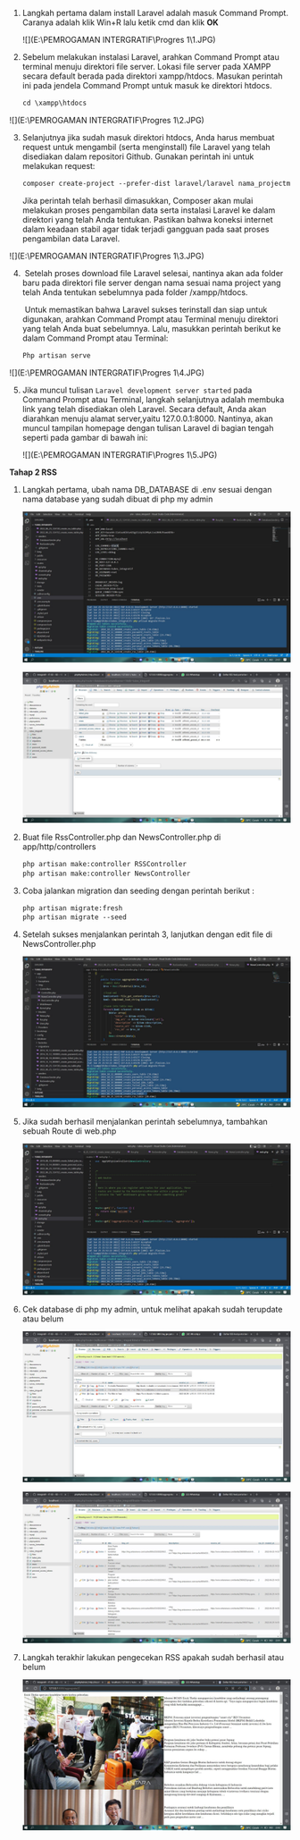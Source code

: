 1. Langkah pertama dalam install Laravel adalah masuk Command Prompt. Caranya adalah klik Win+R lalu ketik cmd dan klik **OK**

   ![](E:\PEMROGAMAN INTERGRATIF\Progres 1\1.JPG)

2. Sebelum melakukan instalasi Laravel, arahkan Command Prompt atau terminal menuju direktori file server. Lokasi file server pada XAMPP secara default berada pada direktori xampp/htdocs. Masukan perintah ini pada jendela Command Prompt untuk masuk ke direktori htdocs.

   ```markdown
   cd \xampp\htdocs
   ```

![](E:\PEMROGAMAN INTERGRATIF\Progres 1\2.JPG)

3. Selanjutnya jika sudah masuk direktori htdocs, Anda harus membuat request untuk mengambil (serta menginstall) file Laravel yang telah disediakan dalam repositori Github. Gunakan perintah ini untuk melakukan request:

   ```markdown
   composer create-project --prefer-dist laravel/laravel nama_projectmu
   ```

   Jika perintah telah berhasil dimasukkan, Composer akan mulai melakukan proses pengambilan data serta instalasi Laravel ke dalam direktori yang telah Anda tentukan. Pastikan bahwa koneksi internet dalam keadaan stabil agar tidak terjadi gangguan pada saat proses pengambilan data Laravel.

![](E:\PEMROGAMAN INTERGRATIF\Progres 1\3.JPG)

4. ​	Setelah proses download file Laravel selesai, nantinya akan ada folder baru pada direktori file server dengan nama sesuai nama project yang telah Anda tentukan sebelumnya pada folder /xampp/htdocs.

   ​	Untuk memastikan bahwa Laravel sukses terinstall dan siap untuk digunakan, arahkan Command Prompt atau Terminal menuju direktori yang telah Anda buat sebelumnya. Lalu, masukkan perintah berikut ke dalam Command Prompt atau Terminal:

   ```markdown
   Php artisan serve
   ```

![](E:\PEMROGAMAN INTERGRATIF\Progres 1\4.JPG)

5. Jika muncul tulisan `Laravel development server started` pada Command Prompt atau Terminal, langkah selanjutnya adalah membuka link yang telah disediakan oleh Laravel. Secara default, Anda akan diarahkan menuju alamat server,yaitu 127.0.0.1:8000. Nantinya, akan muncul tampilan homepage dengan tulisan Laravel di bagian tengah seperti pada gambar di bawah ini:

   ![](E:\PEMROGAMAN INTERGRATIF\Progres 1\5.JPG)

**Tahap 2 RSS**

1. Langkah pertama, ubah nama DB_DATABASE di .env sesuai dengan nama database yang sudah dibuat di php my admin

   ![](asset/1.JPG)

   ![](asset/2.JPG)

2. Buat file RssController.php dan NewsController.php di app/http/controllers

   ```markdown
   php artisan make:controller RSSController
   php artisan make:controller NewsController
   ```

3. Coba jalankan migration dan seeding dengan perintah berikut :

   ```markdown
   php artisan migrate:fresh
   php artisan migrate --seed
   ```

4. Setelah sukses menjalankan perintah 3, lanjutkan dengan edit file di NewsController.php

   ![](asset/3.JPG)

5. Jika sudah berhasil menjalankan perintah sebelumnya, tambahkan sebuah Route di web.php

   ![](asset/4.JPG)

6. Cek database di php my admin, untuk melihat apakah sudah terupdate atau belum

   ![](asset/5.JPG)

   ![](asset/6.JPG)

7. Langkah terakhir lakukan pengecekan RSS apakah sudah berhasil atau belum

   ![](asset/7.JPG)